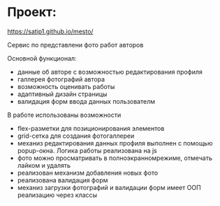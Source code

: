 # Проект:
https://satip1.github.io/mesto/

Сервис по представлени фото работ авторов

Основной функционал:
- данные об авторе с возможностью редактирования профиля
- галлерея фотографий автора
- возможность оценивать работы
- адаптивный дизайн страницы
- валидация форм ввода данных пользователм

В работе использованы возможности
- flex-разметки для позиционирования элементов
- grid-сетка для создания фотогаллереи
- механиз редактирования данных профиля выполнен с помощью popup-окна. Логика работы реализована на js
- фото можно просматривать в полноэкранномрежиме, отмечать лайком и удалять
- реализован механизм добавления новых фото
- реализована валидация форм
- механиз загрузки фотографий и валидации форм имеет ООП реализацию через классы




